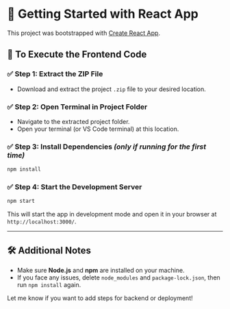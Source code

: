 # 🚀 Getting Started with React App

This project was bootstrapped with [Create React App](https://github.com/facebook/create-react-app).

## 📁 To Execute the Frontend Code

### ✅ Step 1: Extract the ZIP File

* Download and extract the project `.zip` file to your desired location.

### ✅ Step 2: Open Terminal in Project Folder

* Navigate to the extracted project folder.
* Open your terminal (or VS Code terminal) at this location.

### ✅ Step 3: Install Dependencies *(only if running for the first time)*

```bash
npm install
```

### ✅ Step 4: Start the Development Server

```bash
npm start
```

This will start the app in development mode and open it in your browser at `http://localhost:3000/`.

---

## 🛠️ Additional Notes

* Make sure **Node.js** and **npm** are installed on your machine.
* If you face any issues, delete `node_modules` and `package-lock.json`, then run `npm install` again.

Let me know if you want to add steps for backend or deployment!




